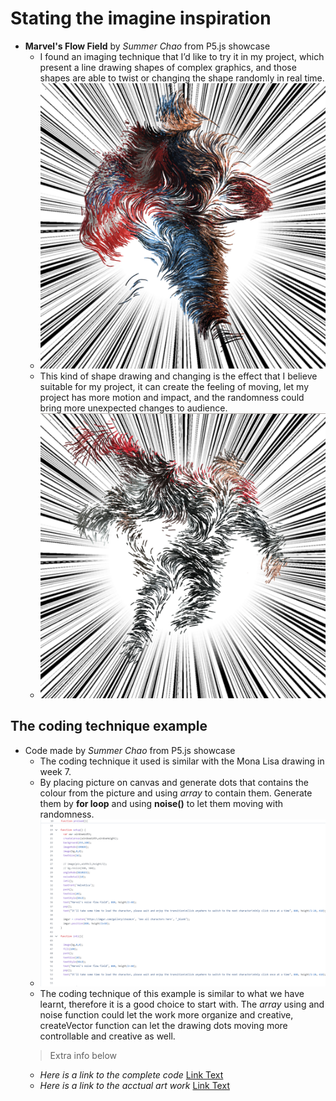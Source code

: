 # Stating the imagine inspiration
- **Marvel's Flow Field** by *Summer Chao* from P5.js showcase
    - I found an imaging technique that I’d like to try it in my project, which present a line drawing shapes of complex graphics, and those shapes are able to twist or changing the shape randomly in real time. 
    - ![An image of an example](readmeImages/qpart1.png)
    - This kind of shape drawing and changing is the effect that I believe suitable for my project, it can create the feeling of moving, let my project has more motion and impact, and the randomness could bring more unexpected changes to audience.
    - ![An image of another example](readmeImages/qpart2.png)

## The coding technique example
- Code made by *Summer Chao* from P5.js showcase
    - The coding technique it used is similar with the Mona Lisa drawing in week 7. 
    - By placing picture on canvas and generate dots that contains the colour from the picture and using *array* to contain them. Generate them by **for loop** and using **noise()** to let them moving with randomness. 
    - ![An image of an example](readmeImages/cpart1.png)
    - The coding technique of this example is similar to what we have learnt, therefore it is a good choice to start with. The *array* using and noise function could let the work more organize and creative, createVector function can let the drawing dots moving more controllable and creative as well.
    > Extra info below
    - *Here is a link to the complete code* [Link Text](https://github.com/sssummerchao/Marvel-s-flow-field/blob/main/sketch.js)
    - *Here is a link to the acctual art work* [Link Text](https://showcase.p5js.org/#/2022-All/marvels-flow-field/)
